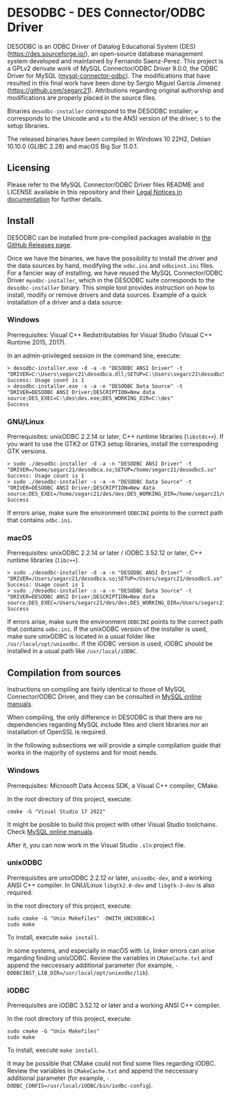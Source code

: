 # DESODBC - DES Connector/ODBC Driver

DESODBC is an ODBC Driver of Datalog Educational System (DES) (https://des.sourceforge.io/), an open-source database management system developed and maintained by Fernando Saenz-Perez. This project is a GPLv2 derivate work of MySQL Connector/ODBC Driver 9.0.0, the ODBC Driver for MySQL ([mysql-connector-odbc](https://github.com/mysql/mysql-connector-odbc)). The modifications that have resulted in this final work have been done by Sergio Miguel Garcia Jimenez (https://github.com/segarc21). Attributions regarding original authorship and modifications are properly placed in the source files.

Binaries ```desodbc-installer``` correspond to the DESODBC installer; ```w``` corresponds to the Unicode and ```a``` to the ANSI version of the driver; ```S``` to the setup libraries.

The released binaries have been compiled in Windows 10 22H2, Debian 10.10.0 (GLIBC 2.28) and macOS Big Sur 11.0.1.

## Licensing

Please refer to the MySQL Connector/ODBC Driver files README and LICENSE available in this repository and their [Legal Notices in documentation](https://dev.mysql.com/doc/relnotes/connector-odbc/en/preface.html) for further details.

## Install

DESODBC can be installed from pre-compiled packages available in [the GitHub Releases page](https://github.com/segarc21/des-connector-odbc/releases).

Once we have the binaries, we have the possibility to install the driver and the data sources by hand, modifying the ```odbc.ini``` and ```odbcinst.ini``` files. For a fancier way of installing, we have reused the MySQL Connector/ODBC Driver ```myodbc-installer```, which in the DESODBC suite corresponds to the ```desodbc-installer``` binary. This simple tool provides instruction on how to install, modify or remove drivers and data sources. Example of a quick installation of a driver and a data source:

### Windows

Prerrequisites: Visual C++ Redistributables for Visual Studio (Visual C++ Runtime 2015, 2017).

In an admin-privileged session in the command line, execute:
```
> desodbc-installer.exe -d -a -n "DESODBC ANSI Driver" -t "DRIVER=C:\Users\segarc21\desodbca.dll;SETUP=C:\Users\segarc21\desodbcS.dll"
Success: Usage count is 1
> desodbc-installer.exe -s -a -n "DESODBC Data Source" -t "DRIVER=DESODBC ANSI Driver;DESCRIPTION=New data source;DES_EXEC=C:\des\des.exe;DES_WORKING_DIR=C:\des"
Success
```

### GNU/Linux

Prerrequisites: unixODBC 2.2.14 or later, C++ runtime libraries (```libstdc++```). If you want to use the GTK2 or GTK3 setup libraries, install the correspoding GTK versions.

```
> sudo ./desodbc-installer -d -a -n "DESODBC ANSI Driver" -t "DRIVER=/home/segarc21/desodbca.so;SETUP=/home/segarc21/desodbcS.so"
Success: Usage count is 1
> sudo ./desodbc-installer -s -a -n "DESODBC Data Source" -t "DRIVER=DESODBC ANSI Driver;DESCRIPTION=New data source;DES_EXEC=/home/segarc21/des/des;DES_WORKING_DIR=/home/segarc21/des"
Success
```

If errors arise, make sure the environment ```ODBCINI``` points to the correct path that contains ```odbc.ini```.

### macOS

Prerrequisites: unixODBC 2.2.14 or later / iODBC 3.52.12 or later, C++ runtime libraries (```libc++```).

```
> sudo ./desodbc-installer -d -a -n "DESODBC ANSI Driver" -t "DRIVER=/Users/segarc21/desodbca.so;SETUP=/Users/segarc21/desodbcS.so"
Success: Usage count is 1
> sudo ./desodbc-installer -s -a -n "DESODBC Data Source" -t "DRIVER=DESODBC ANSI Driver;DESCRIPTION=New data source;DES_EXEC=/Users/segarc21/des/des;DES_WORKING_DIR=/Users/segarc21/des"
Success
```

If errors arise, make sure the environment ```ODBCINI``` points to the correct path that contains ```odbc.ini```. If the unixODBC version of the installer is used, make sure unixODBC is located in a usual folder like ```/usr/local/opt/unixodbc```. If the iODBC version is used, iODBC should be installed in a usual path like ```/usr/local/iODBC```.

## Compilation from sources

Instructions on compiling are fairly identical to those of MySQL Connector/ODBC Driver, and they can be consulted in [MySQL online manuals](https://dev.mysql.com/doc/connector-odbc/en/connector-odbc-installation.html).

When compiling, the only difference in DESODBC is that there are no dependencies regarding MySQL include files and client libraries nor an installation of OpenSSL is required.

In the following subsections we will provide a simple compilation guide that works in the majority of systems and for most needs.

### Windows

Prerrequisites: Microsoft Data Access SDK, a Visual C++ compiler, CMake.

In the root directory of this project, execute:

```
cmake -G "Visual Studio 17 2022"
```

It might be posible to build this project with other Visual Studio toolchains. Check [MySQL online manuals](https://dev.mysql.com/doc/connector-odbc/en/connector-odbc-installation-source-windows.html).

After it, you can now work in the Visual Studio ```.sln``` project file.

### unixODBC

Prerrequisites are unixODBC 2.2.12 or later, ```unixodbc-dev```, and a working ANSI C++ compiler. In GNU/Linux ```libgtk2.0-dev``` and ```libgtk-3-dev``` is also required.

In the root directory of this project, execute:
```
sudo cmake -G "Unix Makefiles" -DWITH_UNIXODBC=1
sudo make
```

To install, execute ```make install```.

In some systems, and especially in macOS with ```ld```, linker errors can arise regarding finding unixODBC. Review the variables in ```CMakeCache.txt``` and append the neccessary additional parameter (for example, ```-DODBCINST_LIB_DIR=/usr/local/opt/unixodbc/lib```).

### iODBC
 
Prerrequisites are iODBC 3.52.12 or later and a working ANSI C++ compiler.

In the root directory of this project, execute:
```
sudo cmake -G "Unix Makefiles"
sudo make
```

To install, execute ```make install```.

It may be possible that CMake could not find some files regarding iODBC. Review the variables in ```CMakeCache.txt``` and append the neccessary additional parameter (for example, ```-DODBC_CONFIG=/usr/local/iODBC/bin/iodbc-config```).
